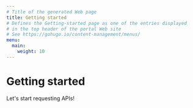 ```yaml
---
# Title of the generated Web page
title: Getting started
# Defines the Getting-started page as one of the entries displayed 
# in the top header of the portal Web site
# See https://gohugo.io/content-management/menus/
menu:
  main:
    weight: 10
---
```

# Getting started

Let's start requesting APIs! 
